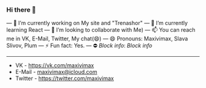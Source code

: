 ### Hi there 👋

— 🔭 I’m currently working on My site and "Trenashor"
— 🌱 I’m currently learning React
— 👯 I’m looking to collaborate with Me)
— 📫 You can reach me in VK, E-Mail, Twitter, My chat(😄)
— 😄 Pronouns: Maxivimax, Slava Slivov, Plum
— ⚡ Fun fact: Yes.
— ⛔ *Block info*: *Block info*

____

+ VK - https://vk.com/maxivimax
+ E-Mail - maxivimax@icloud.com 
+ Twitter - https://twitter.com/maxivimax
